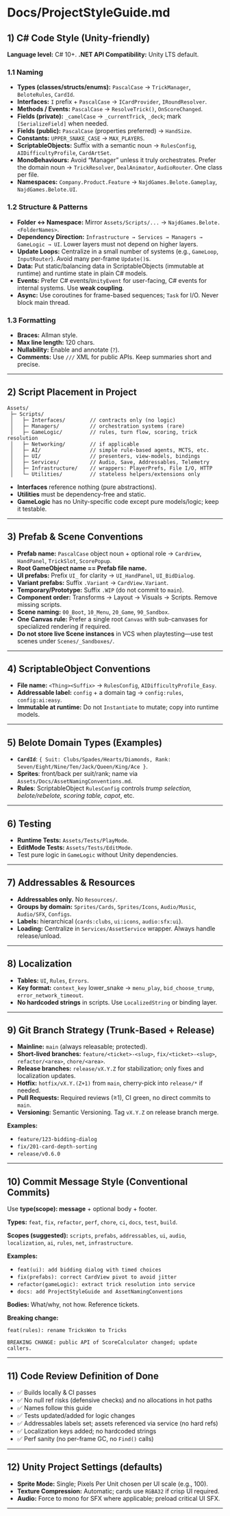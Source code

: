 # Docs/ProjectStyleGuide.md

## 1) C# Code Style (Unity‑friendly)

**Language level:** C# 10+. **.NET API Compatibility:** Unity LTS default.

### 1.1 Naming

* **Types (classes/structs/enums):** `PascalCase` → `TrickManager`, `BeloteRules`, `CardId`.
* **Interfaces:** `I` prefix + `PascalCase` → `ICardProvider`, `IRoundResolver`.
* **Methods / Events:** `PascalCase` → `ResolveTrick()`, `OnScoreChanged`.
* **Fields (private):** `_camelCase` → `_currentTrick`, `_deck`; mark `[SerializeField]` when needed.
* **Fields (public):** `PascalCase` (properties preferred) → `HandSize`.
* **Constants:** `UPPER_SNAKE_CASE` → `MAX_PLAYERS`.
* **ScriptableObjects:** Suffix with a semantic noun → `RulesConfig`, `AIDifficultyProfile`, `CardArtSet`.
* **MonoBehaviours:** Avoid “Manager” unless it truly orchestrates. Prefer the domain noun → `TrickResolver`, `DealAnimator`, `AudioRouter`. One class per file.
* **Namespaces:** `Company.Product.Feature` → `NajdGames.Belote.Gameplay`, `NajdGames.Belote.UI`.

### 1.2 Structure & Patterns

* **Folder ↔ Namespace:** Mirror `Assets/Scripts/...` → `NajdGames.Belote.<FolderNames>`.
* **Dependency Direction:** `Infrastructure → Services → Managers → GameLogic → UI`. Lower layers must not depend on higher layers.
* **Update Loops:** Centralize in a small number of systems (e.g., `GameLoop`, `InputRouter`). Avoid many per-frame `Update()`s.
* **Data:** Put static/balancing data in ScriptableObjects (immutable at runtime) and runtime state in plain C# models.
* **Events:** Prefer C# events/`UnityEvent` for user-facing, C# events for internal systems. Use **weak coupling**.
* **Async:** Use coroutines for frame-based sequences; `Task` for I/O. Never block main thread.

### 1.3 Formatting

* **Braces:** Allman style.
* **Max line length:** 120 chars.
* **Nullability:** Enable and annotate (`?`).
* **Comments:** Use `///` XML for public APIs. Keep summaries short and precise.

---

## 2) Script Placement in Project

```
Assets/
 ├─ Scripts/
 │   ├─ Interfaces/        // contracts only (no logic)
 │   ├─ Managers/          // orchestration systems (rare)
 │   ├─ GameLogic/         // rules, turn flow, scoring, trick resolution
 │   ├─ Networking/        // if applicable
 │   ├─ AI/                // simple rule-based agents, MCTS, etc.
 │   ├─ UI/                // presenters, view-models, bindings
 │   ├─ Services/          // Audio, Save, Addressables, Telemetry
 │   ├─ Infrastructure/    // wrappers: PlayerPrefs, File I/O, HTTP
 │   └─ Utilities/         // stateless helpers/extensions only
```

* **Interfaces** reference nothing (pure abstractions).
* **Utilities** must be dependency-free and static.
* **GameLogic** has no Unity-specific code except pure models/logic; keep it testable.

---

## 3) Prefab & Scene Conventions

* **Prefab name:** `PascalCase` object noun + optional role → `CardView`, `HandPanel`, `TrickSlot`, `ScorePopup`.
* **Root GameObject name == Prefab file name.**
* **UI prefabs:** Prefix `UI_` for clarity → `UI_HandPanel`, `UI_BidDialog`.
* **Variant prefabs:** Suffix `.Variant` → `CardView.Variant`.
* **Temporary/Prototype:** Suffix `.WIP` (do not commit to `main`).
* **Component order:** Transforms → Layout → Visuals → Scripts. Remove missing scripts.
* **Scene naming:** `00_Boot`, `10_Menu`, `20_Game`, `90_Sandbox`.
* **One Canvas rule:** Prefer a single root `Canvas` with sub-canvases for specialized rendering if required.
* **Do not store live Scene instances** in VCS when playtesting—use test scenes under `Scenes/_Sandboxes/`.

---

## 4) ScriptableObject Conventions

* **File name:** `<Thing><Suffix>` → `RulesConfig`, `AIDifficultyProfile_Easy`.
* **Addressable label:** `config` + a domain tag → `config:rules`, `config:ai:easy`.
* **Immutable at runtime:** Do not `Instantiate` to mutate; copy into runtime models.

---

## 5) Belote Domain Types (Examples)

* **`CardId`**: `{ Suit: Clubs/Spades/Hearts/Diamonds, Rank: Seven/Eight/Nine/Ten/Jack/Queen/King/Ace }`.
* **Sprites**: front/back per suit/rank; name via `Assets/Docs/AssetNamingConventions.md`.
* **Rules**: ScriptableObject `RulesConfig` controls *trump selection, belote/rebelote, scoring table, capot*, etc.

---

## 6) Testing

* **Runtime Tests:** `Assets/Tests/PlayMode`.
* **EditMode Tests:** `Assets/Tests/EditMode`.
* Test pure logic in `GameLogic` without Unity dependencies.

---

## 7) Addressables & Resources

* **Addressables only.** No `Resources/`.
* **Groups by domain:** `Sprites/Cards`, `Sprites/Icons`, `Audio/Music`, `Audio/SFX`, `Configs`.
* **Labels:** hierarchical (`cards:clubs`, `ui:icons`, `audio:sfx:ui`).
* **Loading:** Centralize in `Services/AssetService` wrapper. Always handle release/unload.

---

## 8) Localization

* **Tables:** `UI`, `Rules`, `Errors`.
* **Key format:** `context_key` lower\_snake → `menu_play`, `bid_choose_trump`, `error_network_timeout`.
* **No hardcoded strings** in scripts. Use `LocalizedString` or binding layer.

---

## 9) Git Branch Strategy (Trunk‑Based + Release)

* **Mainline:** `main` (always releasable; protected).
* **Short‑lived branches:** `feature/<ticket>-<slug>`, `fix/<ticket>-<slug>`, `refactor/<area>`, `chore/<area>`.
* **Release branches:** `release/vX.Y.Z` for stabilization; only fixes and localization updates.
* **Hotfix:** `hotfix/vX.Y.(Z+1)` from `main`, cherry-pick into `release/*` if needed.
* **Pull Requests:** Required reviews (≥1), CI green, no direct commits to `main`.
* **Versioning:** Semantic Versioning. Tag `vX.Y.Z` on release branch merge.

**Examples:**

* `feature/123-bidding-dialog`
* `fix/201-card-depth-sorting`
* `release/v0.6.0`

---

## 10) Commit Message Style (Conventional Commits)

Use **type(scope): message** + optional body + footer.

**Types:** `feat`, `fix`, `refactor`, `perf`, `chore`, `ci`, `docs`, `test`, `build`.

**Scopes (suggested):** `scripts`, `prefabs`, `addressables`, `ui`, `audio`, `localization`, `ai`, `rules`, `net`, `infrastructure`.

**Examples:**

* `feat(ui): add bidding dialog with timed choices`
* `fix(prefabs): correct CardView pivot to avoid jitter`
* `refactor(gameLogic): extract trick resolution into service`
* `docs: add ProjectStyleGuide and AssetNamingConventions`

**Bodies:** What/why, not how. Reference tickets.

**Breaking change:**

```
feat(rules): rename TricksWon to Tricks

BREAKING CHANGE: public API of ScoreCalculator changed; update callers.
```

---

## 11) Code Review Definition of Done

* ✅ Builds locally & CI passes
* ✅ No null ref risks (defensive checks) and no allocations in hot paths
* ✅ Names follow this guide
* ✅ Tests updated/added for logic changes
* ✅ Addressables labels set; assets referenced via service (no hard refs)
* ✅ Localization keys added; no hardcoded strings
* ✅ Perf sanity (no per-frame GC, no `Find()` calls)

---

## 12) Unity Project Settings (defaults)

* **Sprite Mode:** Single; Pixels Per Unit chosen per UI scale (e.g., 100).
* **Texture Compression:** Automatic; cards use `RGBA32` if crisp UI required.
* **Audio:** Force to mono for SFX where applicable; preload critical UI SFX.

---